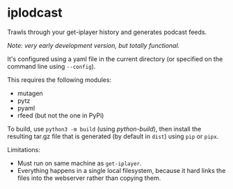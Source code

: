 # iplodcast
Trawls through your get-iplayer history and generates podcast feeds.

_Note: very early development version, but totally functional._

It's configured using a yaml file in the current directory (or specified on the command line using `--config`).

This requires the following modules:

* mutagen
* pytz
* pyaml
* rfeed (but not the one in PyPi)

To build, use `python3 -m build` (using _python-build_), then install the resulting tar.gz file that is generated (by default in `dist`) using `pip` or `pipx`.

Limitations:

* Must run on same machine as `get-iplayer`.
* Everything happens in a single local filesystem,
  because it hard links the files into the webserver rather than copying them.
